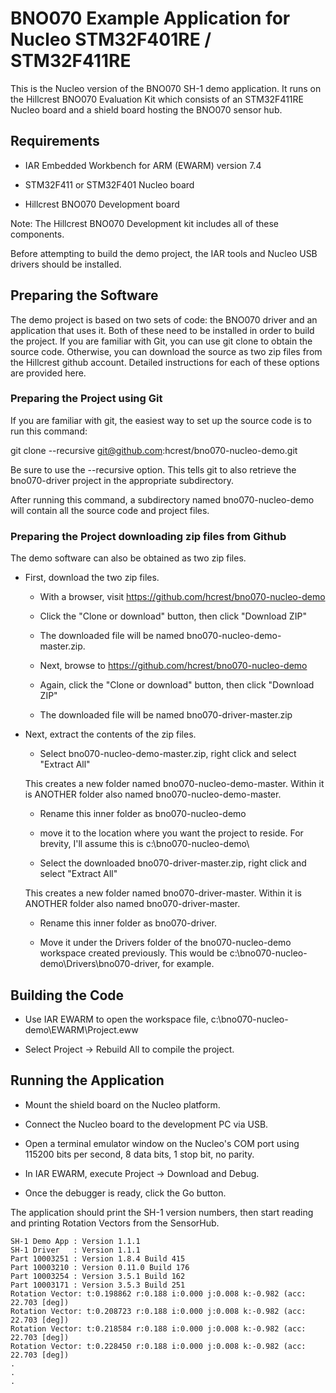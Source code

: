 # BNO070 Example Application for Nucleo STM32F401RE / STM32F411RE

This is the Nucleo version of the BNO070 SH-1 demo application.  It runs on
the Hillcrest BNO070 Evaluation Kit which consists of an STM32F411RE
Nucleo board and a shield board hosting the BNO070 sensor hub.


## Requirements

* IAR Embedded Workbench for ARM (EWARM) version 7.4

* STM32F411 or STM32F401 Nucleo board

* Hillcrest BNO070 Development board


Note: The Hillcrest BNO070 Development kit includes all of these components.

Before attempting to build the demo project, the IAR tools and Nucleo USB drivers should be installed.

## Preparing the Software

The demo project is based on two sets of code: the BNO070 driver and
an application that uses it.  Both of these need to be installed in
order to build the project.  If you are familiar with Git, you can use
git clone to obtain the source code.  Otherwise, you can download the
source as two zip files from the Hillcrest github account.  Detailed
instructions for each of these options are provided here.

### Preparing the Project using Git

If you are familiar with git, the easiest way to set up the source code is to run this command:

git clone --recursive git@github.com:hcrest/bno070-nucleo-demo.git

Be sure to use the --recursive option.  This tells git to also retrieve the bno070-driver project in the appropriate subdirectory.

After running this command, a subdirectory named bno070-nucleo-demo
will contain all the source code and project files.

### Preparing the Project downloading zip files from Github

The demo software can also be obtained as two zip files.  

* First, download the two zip files.

  * With a browser, visit https://github.com/hcrest/bno070-nucleo-demo
  
  * Click the "Clone or download" button, then click "Download ZIP"
  
  * The downloaded file will be named bno070-nucleo-demo-master.zip.
  
  * Next, browse to https://github.com/hcrest/bno070-nucleo-demo
  
  * Again, click the "Clone or download" button, then click "Download ZIP"
  
  * The downloaded file will be named bno070-driver-master.zip

* Next, extract the contents of the zip files.

  * Select bno070-nucleo-demo-master.zip, right click and select "Extract All"
  
  This creates a new folder named bno070-nucleo-demo-master.  Within
  it is ANOTHER folder also named bno070-nucleo-demo-master.

  * Rename this inner folder as bno070-nucleo-demo
	
  * move it to the location where you want the project to reside.  For
    brevity, I'll assume this is c:\bno070-nucleo-demo\
  
  * Select the downloaded bno070-driver-master.zip, right click and
    select "Extract All"

  This creates a new folder named bno070-driver-master.  Within it
    is ANOTHER folder also named bno070-driver-master.

  * Rename this inner folder as bno070-driver.

  * Move it under the Drivers folder of the bno070-nucleo-demo
    workspace created previously.  This would be
    c:\bno070-nucleo-demo\Drivers\bno070-driver\, for example.


## Building the Code

* Use IAR EWARM to open the workspace file,
  c:\bno070-nucleo-demo\EWARM\Project.eww

* Select Project -> Rebuild All to compile the project.

## Running the Application

* Mount the shield board on the Nucleo platform.

* Connect the Nucleo board to the development PC via USB.

* Open a terminal emulator window on the Nucleo's COM port using
  115200 bits per second, 8 data bits, 1 stop bit, no parity.

* In IAR EWARM, execute Project -> Download and Debug.

* Once the debugger is ready, click the Go button.

The application should print the SH-1 version numbers, then start
reading and printing Rotation Vectors from the SensorHub.

```
SH-1 Demo App : Version 1.1.1
SH-1 Driver   : Version 1.1.1
Part 10003251 : Version 1.8.4 Build 415
Part 10003210 : Version 0.11.0 Build 176
Part 10003254 : Version 3.5.1 Build 162
Part 10003171 : Version 3.5.3 Build 251
Rotation Vector: t:0.198862 r:0.188 i:0.000 j:0.008 k:-0.982 (acc: 22.703 [deg])
Rotation Vector: t:0.208723 r:0.188 i:0.000 j:0.008 k:-0.982 (acc: 22.703 [deg])
Rotation Vector: t:0.218584 r:0.188 i:0.000 j:0.008 k:-0.982 (acc: 22.703 [deg])
Rotation Vector: t:0.228450 r:0.188 i:0.000 j:0.008 k:-0.982 (acc: 22.703 [deg])
.
.
.
```

